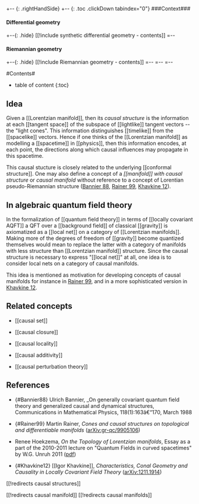 
+-- {: .rightHandSide}
+-- {: .toc .clickDown tabindex="0"}
###Context###
#### Differential geometry
+--{: .hide}
[[!include synthetic differential geometry - contents]]
=--
#### Riemannian geometry
+--{: .hide}
[[!include Riemannian geometry - contents]]
=--
=--
=--


#Contents#
* table of content
{:toc}

## Idea

Given a [[Lorentzian manifold]], then its _causal structure_ is the information at each [[tangent space]] of the subspace of [[lightlike]] tangent vectors -- the "light cones". This information distinguishes [[timelike]] from the [[spacelike]] vectors. Hence if one thinks of the [[Lorentzian manifold]] as modelling a [[spacetime]] in [[physics]], then this information encodes,  at each point, the directions along which causal influences may propagate in this spacetime.

This causal stucture is closely related to the underlying [[conformal structure]]. One may also define a concept of a _[[manifold]] with causal structure_ or _causal manifold_ without reference to a concept of Lorentian pseudo-Riemannian structure ([Bannier 88](#Bannier88), [Rainer 99](#Rainer99), [Khavkine 12](#Khavkine12)).

## In algebraic quantum field theory

In the formalization of [[quantum field theory]] in terms of [[locally covariant AQFT]] a QFT over a [[background field]] of classical [[gravity]] is axiomatized as a [[local net]] on a category of [[Lorentzian manifolds]]. Making more of the degrees of freedom of [[gravity]] become quantized themselves would mean to replace the latter with a category of manifolds with less structure than [[Lorentzian manifold]] structure. Since the causal structure is necessary to express "[[local net]]" at all, one idea is to consider local nets on a category of causal manifolds. 

This idea is mentioned as motivation for developing concepts of causal manifolds for instance in [Rainer 99](#Rainer99), and in a more sophisticated version in [Khavkine 12](#Khavkine12).

## Related concepts

* [[causal set]]

* [[causal closure]]

* [[causal locality]]

* [[causal additivity]]

* [[causal perturbation theory]]

## References

* {#Bannier88} Ulrich Bannier, _On generally covariant quantum field theory and generalized causal and dynamical structures, Communications in Mathematical Physics, 118(1):163â€“170, March 1988

* {#Rainer99} Martin Rainer, _Cones and causal structures on topological and differentiable manifolds_ ([arXiv:gr-qc/9905106](https://arxiv.org/abs/gr-qc/9905106))

* Renee Hoekzema, _On the Topology of Lorentzian manifolds_, Essay as a part of the 2010-2011 lecture on "Quantum Fields in curved spacetimes" by W.G. Unruh 2011 ([pdf](https://www.earth.ox.ac.uk/~reneeh/ByRH/2011-Causal%20topology%20essay.pdf))

* {#Khavkine12} [[Igor Khavkine]], _Characteristics, Conal Geometry and Causality in Locally Covariant Field Theory_ ([arXiv:1211.1914](https://arxiv.org/abs/1211.1914))

[[!redirects causal structures]]

[[!redirects causal manifold]]
[[!redirects causal manifolds]]


